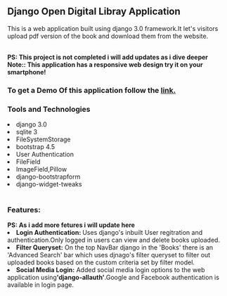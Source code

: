 <h2>Django Open Digital Libray Application</h2>
<p>This is a web application built using django 3.0 framework.It let's visitors upload pdf version of the book and download them from the website.</p>
<br>
<strong>PS: This project is not completed i will add updates as i dive deeper</strong><br>
<strong>Note:: This application has a responsive web design try it on your smartphone!</strong>
<br>
<h3>To get a Demo Of this application follow the <a href="http://edward55.pythonanywhere.com/">link.</a></h3>
<h3>Tools and Technologies</h3>
<li>django 3.0</li>
<li>sqlite 3</li>
<li>FileSystemStorage</li>
<li>bootstrap 4.5</li>
<li>User Authentication</li>
<li>FileField</li>
<li>ImageField,Pillow</li>
<li>django-bootstrapform</li>
<li>django-widget-tweaks</li><br>

<h3>Features:</h3>
<strong>PS: As i add more fetures i will update here</strong><br>
<li><b>Login Authentication: </b>Uses django's inbuilt User regitration and authentication.Only logged in users can view and delete books uploaded. </li>
<li><b>Filter Queryset:</b> On the top NavBar django in the 'Books' there is an 'Advanced Search' bar which uses djnago's filter queryset to filter out uploaded books based on the custom criteria
set by filter model.</b></li>
<li><b>Social Media Login:</b> Added social media login options to the web application using<b>'django-allauth'</b>.Google and Facebook authentication is available in login page.</li>


